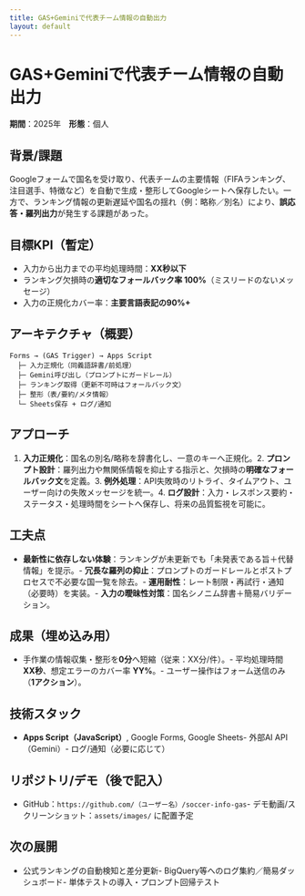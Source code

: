 ```yaml
---
title: GAS+Geminiで代表チーム情報の自動出力
layout: default
---
```


# GAS+Geminiで代表チーム情報の自動出力

**期間**：2025年　**形態**：個人

## 背景/課題
Googleフォームで国名を受け取り、代表チームの主要情報（FIFAランキング、注目選手、特徴など）を自動で生成・整形してGoogleシートへ保存したい。一方で、ランキング情報の更新遅延や国名の揺れ（例：略称／別名）により、**誤応答・羅列出力**が発生する課題があった。

## 目標KPI（暫定）
- 入力から出力までの平均処理時間：**XX秒以下**
- ランキング欠損時の**適切なフォールバック率 100%**（ミスリードのないメッセージ）
- 入力の正規化カバー率：**主要言語表記の90%+**

## アーキテクチャ（概要）
```
Forms → (GAS Trigger) → Apps Script
  ├─ 入力正規化（同義語辞書/前処理）
  ├─ Gemini呼び出し（プロンプトにガードレール）
  ├─ ランキング取得（更新不可時はフォールバック文）
  ├─ 整形（表/要約/メタ情報）
  └─ Sheets保存 + ログ/通知
```

## アプローチ
1. **入力正規化**：国名の別名/略称を辞書化し、一意のキーへ正規化。2. **プロンプト設計**：羅列出力や無関係情報を抑止する指示と、欠損時の**明確なフォールバック文**を定義。3. **例外処理**：API失敗時のリトライ、タイムアウト、ユーザー向けの失敗メッセージを統一。4. **ログ設計**：入力・レスポンス要約・ステータス・処理時間をシートへ保存し、将来の品質監視を可能に。

## 工夫点
- **最新性に依存しない体験**：ランキングが未更新でも「未発表である旨＋代替情報」を提示。- **冗長な羅列の抑止**：プロンプトのガードレールとポストプロセスで不必要な国一覧を除去。- **運用耐性**：レート制限・再試行・通知（必要時）を実装。- **入力の曖昧性対策**：国名シノニム辞書＋簡易バリデーション。

## 成果（埋め込み用）
- 手作業の情報収集・整形を**0分**へ短縮（従来：XX分/件）。- 平均処理時間 **XX秒**、想定エラーのカバー率 **YY%**。- ユーザー操作はフォーム送信のみ（**1アクション**）。

## 技術スタック
- **Apps Script（JavaScript）**, Google Forms, Google Sheets- 外部AI API（Gemini）- ログ/通知（必要に応じて）

## リポジトリ/デモ（後で記入）
- GitHub：`https://github.com/（ユーザー名）/soccer-info-gas`- デモ動画/スクリーンショット：`assets/images/` に配置予定

## 次の展開
- 公式ランキングの自動検知と差分更新- BigQuery等へのログ集約／簡易ダッシュボード- 単体テストの導入・プロンプト回帰テスト
